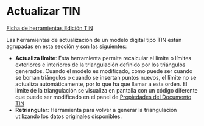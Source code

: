 # Actualizar TIN

[Ficha de herramientas Edición TIN](/mdtopx/fichas-de-herramientas/ficha-de-herramientas-edicion-tin/)

Las herramientas de actualización de un modelo digital tipo TIN están agrupadas en esta sección y son las siguientes:

* **Actualiza límite**: Esta herramienta permite recalcular el límite o límites exteriores e interiores de la triangulación definido por los triángulos generados. Cuando el modelo es modificado, cómo puede ser cuando se borran triángulos o cuando se insertan puntos nuevos, el límite no se actualiza automáticamente, por lo que ha que llamar a esta orden. El límite de la triangulación se visualiza en pantalla con un código diferente que puede ser modificado en el panel de [Propiedades del Documento TIN](../../introduccion/paneles-de-la-aplicacion/panel-propiedades/panel-propiedades-documento-tin.md)
* **Retriangular**: Herramienta para volver a generar la triangulación utilizando los datos originales disponibles.

